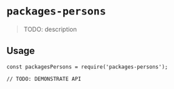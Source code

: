 # `packages-persons`

> TODO: description

## Usage

```
const packagesPersons = require('packages-persons');

// TODO: DEMONSTRATE API
```
